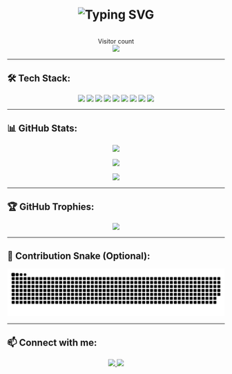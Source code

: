 <h1 align="center">
  <img src="https://readme-typing-svg.demolab.com?font=Fira+Code&size=28&pause=1000&color=F7971E&center=true&vCenter=true&width=800&lines=Hey+%F0%9F%91%8B%2C+Welcome+to+My+GitHub!;I+am+YourName+%F0%9F%91%A8%E2%80%8D%F0%9F%92%BB;B.Tech+CSE+Student+%F0%9F%8C%90;Passionate+Programmer+%F0%9F%94%A5;Loves+to+Build+%F0%9F%9A%80;Always+Learning+%F0%9F%93%9A;Let's+Connect+and+Code+Together+%F0%9F%92%BB" alt="Typing SVG" />
</h1>


<!-- Visitor Counter -->
<p align="center">
	<br>Visitor count<br>
	<img src="https://profile-counter.glitch.me/adarshmadhusoodanan/count.svg" />
</p>



---

## 🛠️ Tech Stack:

<p align="center">
  <img src="https://img.shields.io/badge/C-00599C?style=for-the-badge&logo=c&logoColor=white" />
  <img src="https://img.shields.io/badge/C++-00599C?style=for-the-badge&logo=c%2B%2B&logoColor=white" />
  <img src="https://img.shields.io/badge/Python-3776AB?style=for-the-badge&logo=python&logoColor=white" />
  <img src="https://img.shields.io/badge/HTML5-E34F26?style=for-the-badge&logo=html5&logoColor=white" />
  <img src="https://img.shields.io/badge/CSS3-1572B6?style=for-the-badge&logo=css3&logoColor=white" />
  <img src="https://img.shields.io/badge/JavaScript-F7DF1E?style=for-the-badge&logo=javascript&logoColor=black" />
  <img src="https://img.shields.io/badge/Git-F05032?style=for-the-badge&logo=git&logoColor=white" />
  <img src="https://img.shields.io/badge/GitHub-181717?style=for-the-badge&logo=github&logoColor=white" />
  <img src="https://img.shields.io/badge/VS%20Code-007ACC?style=for-the-badge&logo=visual-studio-code&logoColor=white" />
</p>

---

## 📊 GitHub Stats:

<p align="center">
  <img src="https://github-readme-stats.vercel.app/api?username=helloyadhunandanan&show_icons=true&theme=tokyonight" />
</p>

<p align="center">
  <img src="https://github-readme-streak-stats.herokuapp.com?user=helloyadhunandanan&theme=tokyonight" />
</p>

<p align="center">
  <img src="https://github-readme-stats.vercel.app/api/top-langs/?username=helloyadhunandanan&layout=compact&theme=tokyonight" />
</p>

---

## 🏆 GitHub Trophies:

<p align="center">
  <img src="https://github-profile-trophy.vercel.app/?username=helloyadhunandanan&theme=radical&no-frame=true&no-bg=true" />
</p>

---

## 🐍 Contribution Snake (Optional):

<p align="center">
  <img  src="https://raw.githubusercontent.com/Elanza-48/Elanza-48/main/resources/img/github-contribution-grid-snake.svg"
    alt="example" />
</p>

---

## 📫 Connect with me:

<p align="center">
  <a href="https://linkedin.com/in/yourlinkedinusername" target="_blank">
    <img src="https://img.shields.io/badge/LinkedIn-0077B5?style=for-the-badge&logo=linkedin&logoColor=white" />
  </a>
  <a href="https://instagram.com/yourinstagramusername" target="_blank">
    <img src="https://img.shields.io/badge/Instagram-E4405F?style=for-the-badge&logo=instagram&logoColor=white" />
  </a>
</p>

